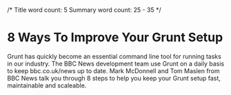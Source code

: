 /*
	Title word count: 5
	Summary word count: 25 - 35
*/

# 8 Ways To Improve Your Grunt Setup

Grunt has quickly become an essential command line tool for running tasks in our industry.  The BBC News development team use Grunt on a daily basis to keep bbc.co.uk/news up to date.  Mark McDonnell and Tom Maslen from BBC News talk you through 8 steps to help you keep your Grunt setup fast, maintainable and scaleable.
